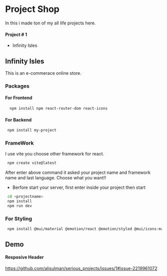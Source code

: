 
# Project Shop

In this i made ton of my all life projects here.


#### Project # 1
- Infinity Isles


## Infinity Isles

This is an e-commerace online store.

### Packages
 
 #### For Frontend
    
```bash
  npm install npm react-router-dom react-icons

```

 #### For Backend

 ```bash
  npm install my-project
```
### FrameWork

I use vite you choose other framework for react. 

 ```bash
  npm create vite@latest
```

After enter above command it asked your project name and framework name and last language.
Choose what you want!!

- Berfore start your server, first enter inside your project then start

```bash
 cd <projectname>
 npm install
 npm run dev
```

### For Styling

```bash
 npm install @mui/material @emotion/react @emotion/styled @mui/icons-material
```
## Demo

#### Resposive Header

https://github.com/alisulman/serious_projects/issues/1#issue-2219961072

